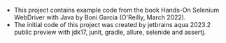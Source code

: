 - This project contains example code from the book Hands-On Selenium WebDriver with Java by Boni Garcia (O'Reilly, March 2022).
- The initial code of this project was created by jetbrains aqua 2023.2 public preview with jdk17, junit, gradle, allure, selenide and assertj.

